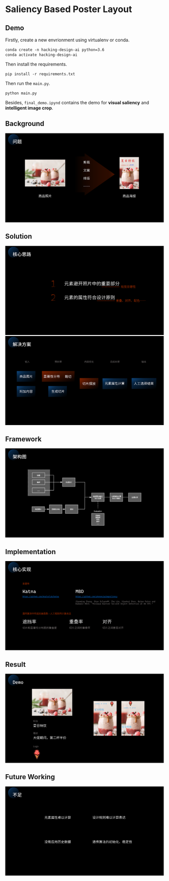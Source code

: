 # Saliency Based Poster Layout  

## Demo  

Firstly, create a new envrionment using virtualenv or conda.

```shell
conda create -n hacking-design-ai python=3.6
conda activate hacking-design-ai
```

Then install the requirements.

```shell
pip install -r requirements.txt
```

Then run the `main.py`.

```shell
python main.py
```

Besides, `final_demo.ipynd` contains the demo for **visual saliency** and **intelligent image crop**.

## Background  

![final-background](../images/final_2.png)

## Solution  

![final-solution-1](../images/final_3.png)
![final-solution-2](../images/final_4.png)

## Framework  

![final-framework](../images/final_5.png)

## Implementation  

![final-implementation](../images/final_6.png)

## Result

![final-result](../images/final_7.png)

## Future Working

![final-future-working](../images/final_8.png)
